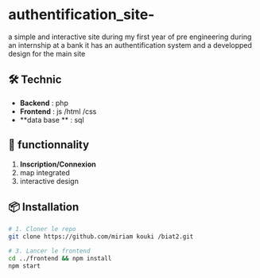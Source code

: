 # authentification_site-
a simple and interactive site during my first year of pre engineering  during an internship at a bank it has an authentification system and a developped design for the main site 

## 🛠️  Technic 
- **Backend** : php
- **Frontend** : js /html /css 
- **data base ** : sql 


## 🚀 functionnality   
1. **Inscription/Connexion** 
2.  map integrated
3.  interactive design 

## 📦 Installation  
```bash
# 1. Cloner le repo  
git clone https://github.com/miriam kouki /biat2.git  

# 3. Lancer le frontend  
cd ../frontend && npm install  
npm start  
